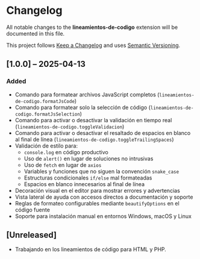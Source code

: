 # Changelog

All notable changes to the **lineamientos-de-codigo** extension will be documented in this file.

This project follows [Keep a Changelog](https://keepachangelog.com/en/1.0.0/) and uses [Semantic Versioning](https://semver.org/).

## [1.0.0] – 2025-04-13

### Added

- Comando para formatear archivos JavaScript completos (`lineamientos-de-codigo.formatJsCode`)
- Comando para formatear solo la selección de código (`lineamientos-de-codigo.formatJsSelection`)
- Comando para activar o desactivar la validación en tiempo real (`lineamientos-de-codigo.toggleValidacion`)
- Comando para activar o desactivar el resaltado de espacios en blanco al final de línea (`lineamientos-de-codigo.toggleTrailingSpaces`)
- Validación de estilo para:
  - `console.log` en código productivo
  - Uso de `alert()` en lugar de soluciones no intrusivas
  - Uso de `fetch` en lugar de `axios`
  - Variables y funciones que no siguen la convención `snake_case`
  - Estructuras condicionales `if/else` mal formateadas
  - Espacios en blanco innecesarios al final de línea
- Decoración visual en el editor para mostrar errores y advertencias
- Vista lateral de ayuda con accesos directos a documentación y soporte
- Reglas de formateo configurables mediante `beautifyOptions` en el código fuente
- Soporte para instalación manual en entornos Windows, macOS y Linux

## [Unreleased]

- Trabajando en los lineamientos de código para HTML y PHP.

